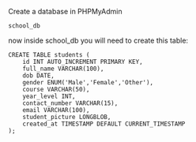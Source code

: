 Create a database in PHPMyAdmin
```
school_db
```
now inside school_db you will need to create this table:
```
CREATE TABLE students (
    id INT AUTO_INCREMENT PRIMARY KEY,
    full_name VARCHAR(100),
    dob DATE,
    gender ENUM('Male','Female','Other'),
    course VARCHAR(50),
    year_level INT,
    contact_number VARCHAR(15),
    email VARCHAR(100),
    student_picture LONGBLOB,
    created_at TIMESTAMP DEFAULT CURRENT_TIMESTAMP
);
```

